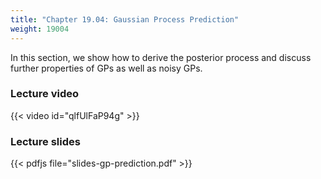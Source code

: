 ```yaml
---
title: "Chapter 19.04: Gaussian Process Prediction"
weight: 19004
---
```

In this section, we show how to derive the posterior process and discuss further properties of GPs as well as noisy GPs.

<!--more-->

### Lecture video

{{< video id="qlfUlFaP94g" >}}

### Lecture slides

{{< pdfjs file="slides-gp-prediction.pdf" >}}
